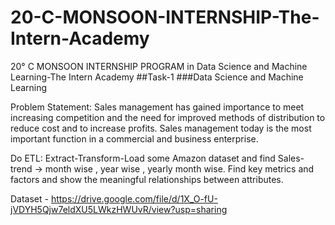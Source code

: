 # 20-C-MONSOON-INTERNSHIP-The-Intern-Academy
20° C MONSOON INTERNSHIP PROGRAM in Data Science and Machine Learning-The Intern Academy
##Task-1
###Data Science and Machine Learning

Problem Statement: Sales management has gained importance to meet increasing competition and the need for improved methods of distribution to reduce cost and to increase profits. Sales management today is the most important function in a commercial and business enterprise.

Do ETL: Extract-Transform-Load some Amazon dataset and find Sales-trend -> month wise , year wise , yearly month wise. Find key metrics and factors and show the meaningful relationships between attributes.

Dataset - https://drive.google.com/file/d/1X_O-fU-jVDYH5Qjw7eldXU5LWkzHWUvR/view?usp=sharing
